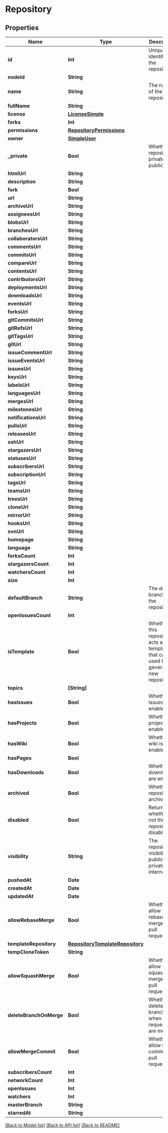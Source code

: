 # Repository

## Properties
Name | Type | Description | Notes
------------ | ------------- | ------------- | -------------
**id** | **Int** | Unique identifier of the repository | 
**nodeId** | **String** |  | 
**name** | **String** | The name of the repository. | 
**fullName** | **String** |  | 
**license** | [**LicenseSimple**](LicenseSimple.md) |  | 
**forks** | **Int** |  | 
**permissions** | [**RepositoryPermissions**](RepositoryPermissions.md) |  | [optional] 
**owner** | [**SimpleUser**](SimpleUser.md) |  | 
**_private** | **Bool** | Whether the repository is private or public. | [default to false]
**htmlUrl** | **String** |  | 
**description** | **String** |  | 
**fork** | **Bool** |  | 
**url** | **String** |  | 
**archiveUrl** | **String** |  | 
**assigneesUrl** | **String** |  | 
**blobsUrl** | **String** |  | 
**branchesUrl** | **String** |  | 
**collaboratorsUrl** | **String** |  | 
**commentsUrl** | **String** |  | 
**commitsUrl** | **String** |  | 
**compareUrl** | **String** |  | 
**contentsUrl** | **String** |  | 
**contributorsUrl** | **String** |  | 
**deploymentsUrl** | **String** |  | 
**downloadsUrl** | **String** |  | 
**eventsUrl** | **String** |  | 
**forksUrl** | **String** |  | 
**gitCommitsUrl** | **String** |  | 
**gitRefsUrl** | **String** |  | 
**gitTagsUrl** | **String** |  | 
**gitUrl** | **String** |  | 
**issueCommentUrl** | **String** |  | 
**issueEventsUrl** | **String** |  | 
**issuesUrl** | **String** |  | 
**keysUrl** | **String** |  | 
**labelsUrl** | **String** |  | 
**languagesUrl** | **String** |  | 
**mergesUrl** | **String** |  | 
**milestonesUrl** | **String** |  | 
**notificationsUrl** | **String** |  | 
**pullsUrl** | **String** |  | 
**releasesUrl** | **String** |  | 
**sshUrl** | **String** |  | 
**stargazersUrl** | **String** |  | 
**statusesUrl** | **String** |  | 
**subscribersUrl** | **String** |  | 
**subscriptionUrl** | **String** |  | 
**tagsUrl** | **String** |  | 
**teamsUrl** | **String** |  | 
**treesUrl** | **String** |  | 
**cloneUrl** | **String** |  | 
**mirrorUrl** | **String** |  | 
**hooksUrl** | **String** |  | 
**svnUrl** | **String** |  | 
**homepage** | **String** |  | 
**language** | **String** |  | 
**forksCount** | **Int** |  | 
**stargazersCount** | **Int** |  | 
**watchersCount** | **Int** |  | 
**size** | **Int** |  | 
**defaultBranch** | **String** | The default branch of the repository. | 
**openIssuesCount** | **Int** |  | 
**isTemplate** | **Bool** | Whether this repository acts as a template that can be used to generate new repositories. | [optional] [default to false]
**topics** | **[String]** |  | [optional] 
**hasIssues** | **Bool** | Whether issues are enabled. | [default to true]
**hasProjects** | **Bool** | Whether projects are enabled. | [default to true]
**hasWiki** | **Bool** | Whether the wiki is enabled. | [default to true]
**hasPages** | **Bool** |  | 
**hasDownloads** | **Bool** | Whether downloads are enabled. | [default to true]
**archived** | **Bool** | Whether the repository is archived. | [default to false]
**disabled** | **Bool** | Returns whether or not this repository disabled. | 
**visibility** | **String** | The repository visibility: public, private, or internal. | [optional] [default to "public"]
**pushedAt** | **Date** |  | 
**createdAt** | **Date** |  | 
**updatedAt** | **Date** |  | 
**allowRebaseMerge** | **Bool** | Whether to allow rebase merges for pull requests. | [optional] [default to true]
**templateRepository** | [**RepositoryTemplateRepository**](RepositoryTemplateRepository.md) |  | [optional] 
**tempCloneToken** | **String** |  | [optional] 
**allowSquashMerge** | **Bool** | Whether to allow squash merges for pull requests. | [optional] [default to true]
**deleteBranchOnMerge** | **Bool** | Whether to delete head branches when pull requests are merged | [optional] [default to false]
**allowMergeCommit** | **Bool** | Whether to allow merge commits for pull requests. | [optional] [default to true]
**subscribersCount** | **Int** |  | [optional] 
**networkCount** | **Int** |  | [optional] 
**openIssues** | **Int** |  | 
**watchers** | **Int** |  | 
**masterBranch** | **String** |  | [optional] 
**starredAt** | **String** |  | [optional] 

[[Back to Model list]](../README.md#documentation-for-models) [[Back to API list]](../README.md#documentation-for-api-endpoints) [[Back to README]](../README.md)


